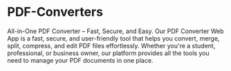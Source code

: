 # PDF-Converters
All-in-One PDF Converter – Fast, Secure, and Easy. Our PDF Converter Web App is a fast, secure, and user-friendly tool that helps you convert, merge, split, compress, and edit PDF files effortlessly. Whether you're a student, professional, or business owner, our platform provides all the tools you need to manage your PDF documents in one place.
